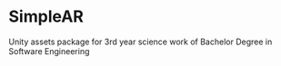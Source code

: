 # SimpleAR
Unity assets package for 3rd year science work of Bachelor Degree in Software Engineering
